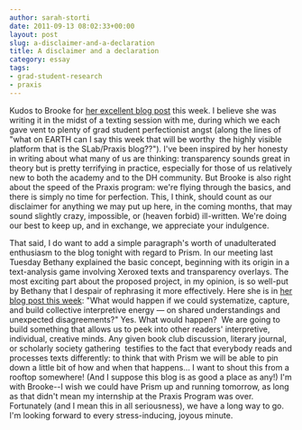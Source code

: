 ```yaml
---
author: sarah-storti
date: 2011-09-13 08:02:33+00:00
layout: post
slug: a-disclaimer-and-a-declaration
title: A disclaimer and a declaration
category: essay
tags:
- grad-student-research
- praxis
---
```


Kudos to Brooke for [her excellent blog post](https://scholarslab.org/praxis-program/processing-praxis/) this week. I believe she was writing it in the midst of a texting session with me, during which we each gave vent to plenty of grad student perfectionist angst (along the lines of "what on EARTH can I say this week that will be worthy  the highly visible platform that is the SLab/Praxis blog??"). I've been inspired by her honesty in writing about what many of us are thinking: transparency sounds great in theory but is pretty terrifying in practice, especially for those of us relatively new to both the academy and to the DH community. But Brooke is also right about the speed of the Praxis program: we're flying through the basics, and there is simply no time for perfection. This, I think, should count as our disclaimer for anything we may put up here, in the coming months, that may sound slightly crazy, impossible, or (heaven forbid) ill-written. We're doing our best to keep up, and in exchange, we appreciate your indulgence.

That said, I do want to add a simple paragraph's worth of unadulterated enthusiasm to the blog tonight with regard to Prism. In our meeting last Tuesday Bethany explained the basic concept, beginning with its origin in a text-analysis game involving Xeroxed texts and transparency overlays. The most exciting part about the proposed project, in my opinion, is so well-put by Bethany that I despair of rephrasing it more effectively. Here she is in [her blog post this week](https://scholarslab.org/digital-humanities/crowdsourcing-interpretation/): "What would happen if we could systematize, capture, and build collective interpretive energy &mdash; on shared understandings and unexpected disagreements?" Yes. What would happen?  We are going to build something that allows us to peek into other readers' interpretive, individual, creative minds. Any given book club discussion, literary journal, or scholarly society gathering  testifies to the fact that everybody reads and processes texts differently: to think that with Prism we will be able to pin down a little bit of how and when that happens... I want to shout this from a rooftop somewhere! (And I suppose this blog is as good a place as any!) I'm with Brooke--I wish we could have Prism up and running tomorrow, as long as that didn't mean my internship at the Praxis Program was over. Fortunately (and I mean this in all seriousness), we have a long way to go. I'm looking forward to every stress-inducing, joyous minute.
